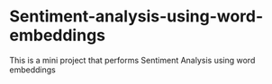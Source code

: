 # Sentiment-analysis-using-word-embeddings
This is a mini project that performs Sentiment Analysis using word embeddings
